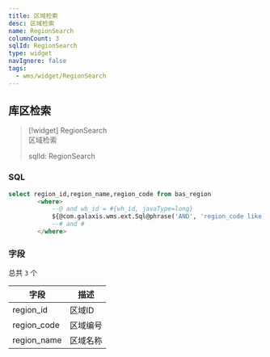 ```yaml
---
title: 区域检索
desc: 区域检索
name: RegionSearch
columnCount: 3
sqlId: RegionSearch
type: widget
navIgnore: false
tags:
  - wms/widget/RegionSearch
---
```


## 库区检索
>[!widget] RegionSearch  
> 区域检索  
> 
> sqlId: RegionSearch
  
### SQL
```sql
select region_id,region_name,region_code from bas_region
        <where>
            --@ and wh_id = #{wh_id, javaType=long}
            ${@com.galaxis.wms.ext.Sql@phrase('AND', 'region_code like', 'region_name like')}
            --# and #
        </where>
```

### 字段
总共 `3` 个

| 字段  | 描述  |
| --- | --- |
| region_id | 区域ID |
| region_code | 区域编号 |
| region_name | 区域名称 |

